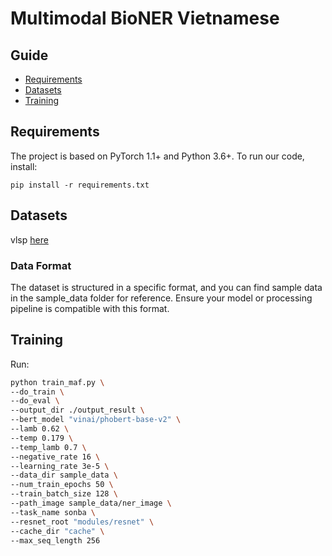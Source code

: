 # Multimodal BioNER Vietnamese

## Guide
- [Requirements](#requirements)
- [Datasets](#datasets)
- [Training](#training)

## Requirements
The project is based on PyTorch 1.1+ and Python 3.6+. To run our code, install:

```
pip install -r requirements.txt
```


## Datasets
vlsp [here](https://vlsp.org.vn/vlsp2021/eval/ner)

### Data Format
The dataset is structured in a specific format, and you can find sample data in the sample_data folder for reference. Ensure your model or processing pipeline is compatible with this format.

## Training

Run:

```bash
python train_maf.py \
--do_train \
--do_eval \
--output_dir ./output_result \
--bert_model "vinai/phobert-base-v2" \
--lamb 0.62 \
--temp 0.179 \
--temp_lamb 0.7 \
--negative_rate 16 \
--learning_rate 3e-5 \
--data_dir sample_data \
--num_train_epochs 50 \
--train_batch_size 128 \
--path_image sample_data/ner_image \
--task_name sonba \
--resnet_root "modules/resnet" \
--cache_dir "cache" \
--max_seq_length 256
```

